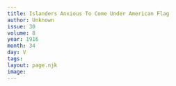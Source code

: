 ```yaml
---
title: Islanders Anxious To Come Under American Flag
author: Unknown
issue: 30
volume: 8
year: 1916
month: 34
day: V
tags:
layout: page.njk
image:
---
```

